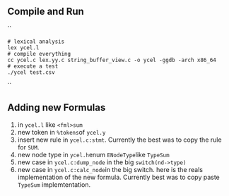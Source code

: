 Compile and Run
---------------

`` 

    # lexical analysis
    lex ycel.l
    # compile everything 
    cc ycel.c lex.yy.c string_buffer_view.c -o ycel -ggdb -arch x86_64
    # execute a test
    ./ycel test.csv

``

Adding new Formulas
-------------------
1. in ``ycel.l`` like ``<fml>sum``
2. new token in ``%tokens``of ``ycel.y``
3. insert new rule in ``ycel.c:stmt``. Currently the best was to copy the rule for ``SUM``.
4. new node type in ``ycel.h``enum ``ENodeType``like ``TypeSum``
5. new case in ``ycel.c:dump_node`` in the big ``switch(nd->type)`` 
6. new case in ``ycel.c:calc_node``in the big switch. here is the reals implementation of the new formula. Currently best was to copy paste ``TypeSum`` implemtentation.